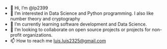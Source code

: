 - 👋 Hi, I’m @lp2399
- 👀 I’m interested in Data Science and Python programming. I also like number theory and cryptography
- 🌱 I’m currently learning software development and Data Science.
- 💞️ I’m looking to collaborate on open source projects or projects for non-profit organizations. 
- 📫 How to reach me luis.luis2325@gmail.com

<!---
lp2399/lp2399 is a ✨ special ✨ repository because its `README.md` (this file) appears on your GitHub profile.
You can click the Preview link to take a look at your changes.
--->
